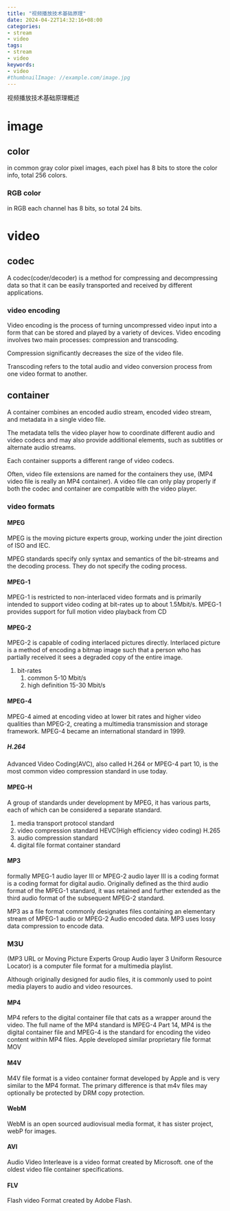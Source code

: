 ```yaml
---
title: "视频播放技术基础原理"
date: 2024-04-22T14:32:16+08:00
categories:
- stream
- video
tags:
- stream
- video
keywords:
- video
#thumbnailImage: //example.com/image.jpg
---
```

视频播放技术基础原理概述
<!--more-->


# image

## color

in common gray color pixel images, each pixel has 8 bits to store the color info, total 256 colors.

### RGB color
in RGB  each channel has 8 bits, so total 24 bits.

# video




## codec
A codec(coder/decoder) is a method for compressing and decompressing data so that it can be easily transported and received by different applications.

### video encoding
Video encoding is the process of turning uncompressed video input into a form that can be stored and played by a variety of devices. Video encoding involves two main processes: compression and transcoding.

Compression significantly decreases the size of the video file.

Transcoding refers to the total audio and video conversion process from one video format to another.




## container

A container combines an encoded audio stream, encoded video stream, and metadata in a single video file. 

The metadata tells the video player how to coordinate different audio and video codecs and may also provide additional elements, such as subtitles or alternate audio streams. 

Each container supports a different range of video codecs. 

Often, video file extensions are named for the containers they use, (MP4 video file is really an MP4 container). A video file can only play properly if both the codec and container are compatible with the video player.

### video formats


#### MPEG

MPEG is the moving picture experts group, working under the joint direction of ISO and IEC.

MPEG standards specify only syntax and semantics of the bit-streams and the decoding process. They do not specify the coding process.

#### MPEG-1 
MPEG-1 is restricted to non-interlaced video formats and is primarily intended to support video coding at bit-rates up to about 1.5Mbit/s.
MPEG-1 provides support for full motion video playback from CD

#### MPEG-2 
MPEG-2 is capable of coding interlaced pictures directly.
Interlaced picture is a method of encoding a bitmap image such that a person who has partially received it sees a degraded copy of the entire image.


1. bit-rates   
   1. common                5-10  Mbit/s
   2. high definition       15-30 Mbit/s

#### MPEG-4
MPEG-4 aimed at encoding video at lower bit rates and higher video qualities than MPEG-2, creating a multimedia transmission and storage framework.
MPEG-4 became an international standard in 1999.

##### H.264

Advanced Video Coding(AVC), also called H.264 or MPEG-4 part 10, is the most common video compression standard in use today.

#### MPEG-H
A group of standards under development by MPEG, it has various parts, each of which can be considered a separate standard.
1. media transport protocol standard
2. video compression standard   HEVC(High efficiency video coding) H.265
3. audio compression standard
4. digital file format container standard

#### MP3
formally MPEG-1 audio layer III or MPEG-2 audio layer III is a coding format is a coding format for digital audio. Originally defined as the third audio format of the MPEG-1 standard, it was retained and further extended as the third audio format of the subsequent MPEG-2 standard.

MP3 as a file format commonly designates files containing an elementary stream of MPEG-1 audio or MPEG-2 Audio encoded data.
MP3 uses lossy data compression to encode data.


### M3U
(MP3 URL or Moving Picture Experts Group Audio layer 3 Uniform Resource Locator) is a computer file format for a multimedia playlist.

Although originally designed for audio files, it is commonly used to point media players to audio and video resources.




#### MP4

MP4 refers to the digital container file that cats as a wrapper around the video.
The full name of the MP4 standard is MPEG-4 Part 14, MP4 is the digital container file and MPEG-4 is the standard for encoding the video content within MP4 files.
Apple developed similar proprietary file format MOV


#### M4V

M4V file format is a video container format developed by Apple and is very similar to the MP4 format.
The primary difference is that m4v files may optionally be protected by DRM copy protection.

#### WebM
 WebM is an open sourced audiovisual media format, it has sister project, webP for images.

#### AVI
Audio Video Interleave is a video format created by Microsoft. one of the oldest video file container specifications.

#### FLV
Flash video Format created by Adobe Flash. 



